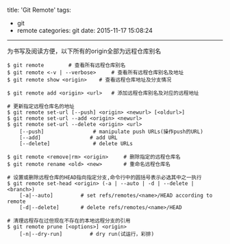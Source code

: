 title: 'Git Remote'
tags:
  - git
  - remote
categories: git
date: 2015-11-17 15:08:24
---

为书写及阅读方便，以下所有的origin全部为远程仓库别名

    $ git remote        # 查看所有远程仓库别名
    $ git remote <-v | --verbose>     # 查看所有远程仓库别名及地址
    $ git remote show <origin>    # 查看远程仓库地址及分支情况

    $ git remote add <origin> <url>   # 添加远程仓库别名及对应的远程地址 

    # 更新指定远程仓库名的地址
    $ git remote set-url [--push] <origin> <newurl> [<oldurl>] 
    $ git remote set-url --add <origin> <newurl>
    $ git remote set-url --delete <origin> <url>
        [--push]                # manipulate push URLs(操作push的URL)
        [--add]                # add URL
        [--delete]              # delete URLs

    $ git remote <remove|rm> <origin>     # 删除指定的远程仓库名
    $ git remote rename <old> <new>       # 重命名远程仓库名

    # 设置或删除远程仓库的HEAD指向指定分支,命令行中的圆括号表示必选其中之一执行
    $ git remote set-head <origin> (-a | --auto | -d | --delete | <branch>) 
        [-a|--auto]         # set refs/remotes/<name>/HEAD according to remote
        [-d|--delete]       # delete refs/remotes/<name>/HEAD

    # 清理远程存在过但现在不存在的本地远程分支的引用
    $ git remote prune [<options>] <origin> 
        [-n|--dry-run]         # dry run(试运行，彩排)